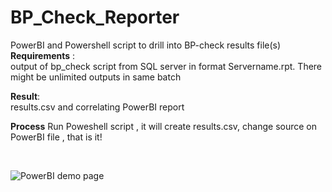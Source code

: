 # BP_Check_Reporter
PowerBI and Powershell script to drill into BP-check results file(s)<BR>
**Requirements** :<BR> output of bp_check script from SQL server in format Servername.rpt. There might be unlimited outputs in same batch 

**Result</B>**: <BR>results.csv and correlating PowerBI report  <BR>

**Process** 
Run Poweshell script , it will create results.csv, change source on PowerBI file , that is it!

<BR>

![PowerBI demo page](https://github.com/Petar-T/BP_check_Reporter/assets/47648550/4651cd60-29be-48e0-bab0-499157b4732c)
